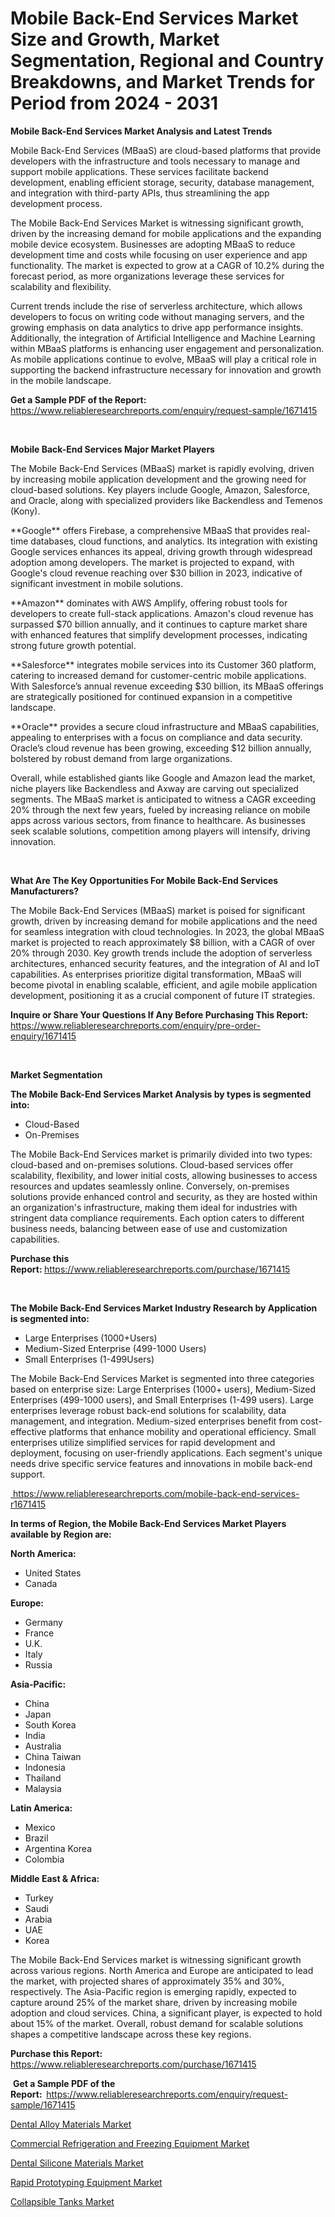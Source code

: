 <p><h1>Mobile Back-End Services Market Size and Growth, Market Segmentation, Regional and Country Breakdowns, and Market Trends for Period from 2024 -  2031</h1></p><p><strong>Mobile Back-End Services Market Analysis and Latest Trends</strong></p>
<p><p>Mobile Back-End Services (MBaaS) are cloud-based platforms that provide developers with the infrastructure and tools necessary to manage and support mobile applications. These services facilitate backend development, enabling efficient storage, security, database management, and integration with third-party APIs, thus streamlining the app development process. </p><p>The Mobile Back-End Services Market is witnessing significant growth, driven by the increasing demand for mobile applications and the expanding mobile device ecosystem. Businesses are adopting MBaaS to reduce development time and costs while focusing on user experience and app functionality. The market is expected to grow at a CAGR of 10.2% during the forecast period, as more organizations leverage these services for scalability and flexibility.</p><p>Current trends include the rise of serverless architecture, which allows developers to focus on writing code without managing servers, and the growing emphasis on data analytics to drive app performance insights. Additionally, the integration of Artificial Intelligence and Machine Learning within MBaaS platforms is enhancing user engagement and personalization. As mobile applications continue to evolve, MBaaS will play a critical role in supporting the backend infrastructure necessary for innovation and growth in the mobile landscape.</p></p>
<p><strong>Get a Sample PDF of the Report:&nbsp;</strong> <a href="https://www.reliableresearchreports.com/enquiry/request-sample/1671415?utm_campaign=83&utm_medium=2&utm_source=Github&utm_content=ia&utm_term=13102024&utm_id=mobile-back-end-services">https://www.reliableresearchreports.com/enquiry/request-sample/1671415</a></p>
<p>&nbsp;</p>
<p><strong>Mobile Back-End Services Major Market Players</strong></p>
<p><p>The Mobile Back-End Services (MBaaS) market is rapidly evolving, driven by increasing mobile application development and the growing need for cloud-based solutions. Key players include Google, Amazon, Salesforce, and Oracle, along with specialized providers like Backendless and Temenos (Kony).</p><p>**Google** offers Firebase, a comprehensive MBaaS that provides real-time databases, cloud functions, and analytics. Its integration with existing Google services enhances its appeal, driving growth through widespread adoption among developers. The market is projected to expand, with Google's cloud revenue reaching over $30 billion in 2023, indicative of significant investment in mobile solutions.</p><p>**Amazon** dominates with AWS Amplify, offering robust tools for developers to create full-stack applications. Amazon's cloud revenue has surpassed $70 billion annually, and it continues to capture market share with enhanced features that simplify development processes, indicating strong future growth potential.</p><p>**Salesforce** integrates mobile services into its Customer 360 platform, catering to increased demand for customer-centric mobile applications. With Salesforce’s annual revenue exceeding $30 billion, its MBaaS offerings are strategically positioned for continued expansion in a competitive landscape.</p><p>**Oracle** provides a secure cloud infrastructure and MBaaS capabilities, appealing to enterprises with a focus on compliance and data security. Oracle’s cloud revenue has been growing, exceeding $12 billion annually, bolstered by robust demand from large organizations.</p><p>Overall, while established giants like Google and Amazon lead the market, niche players like Backendless and Axway are carving out specialized segments. The MBaaS market is anticipated to witness a CAGR exceeding 20% through the next few years, fueled by increasing reliance on mobile apps across various sectors, from finance to healthcare. As businesses seek scalable solutions, competition among players will intensify, driving innovation.</p></p>
<p>&nbsp;</p>
<p><strong>What Are The Key Opportunities For Mobile Back-End Services Manufacturers?</strong></p>
<p><p>The Mobile Back-End Services (MBaaS) market is poised for significant growth, driven by increasing demand for mobile applications and the need for seamless integration with cloud technologies. In 2023, the global MBaaS market is projected to reach approximately $8 billion, with a CAGR of over 20% through 2030. Key growth trends include the adoption of serverless architectures, enhanced security features, and the integration of AI and IoT capabilities. As enterprises prioritize digital transformation, MBaaS will become pivotal in enabling scalable, efficient, and agile mobile application development, positioning it as a crucial component of future IT strategies.</p></p>
<p><strong>Inquire or Share Your Questions If Any Before Purchasing This Report:</strong> <a href="https://www.reliableresearchreports.com/enquiry/pre-order-enquiry/1671415?utm_campaign=83&utm_medium=2&utm_source=Github&utm_content=ia&utm_term=13102024&utm_id=mobile-back-end-services">https://www.reliableresearchreports.com/enquiry/pre-order-enquiry/1671415</a></p>
<p>&nbsp;</p>
<p><strong>Market Segmentation</strong></p>
<p><strong>The Mobile Back-End Services Market Analysis by types is segmented into:</strong></p>
<p><ul><li>Cloud-Based</li><li>On-Premises</li></ul></p>
<p><p>The Mobile Back-End Services market is primarily divided into two types: cloud-based and on-premises solutions. Cloud-based services offer scalability, flexibility, and lower initial costs, allowing businesses to access resources and updates seamlessly online. Conversely, on-premises solutions provide enhanced control and security, as they are hosted within an organization's infrastructure, making them ideal for industries with stringent data compliance requirements. Each option caters to different business needs, balancing between ease of use and customization capabilities.</p></p>
<p><strong>Purchase this Report:&nbsp;</strong><a href="https://www.reliableresearchreports.com/purchase/1671415?utm_campaign=83&utm_medium=2&utm_source=Github&utm_content=ia&utm_term=13102024&utm_id=mobile-back-end-services">https://www.reliableresearchreports.com/purchase/1671415</a></p>
<p>&nbsp;</p>
<p><strong>The Mobile Back-End Services Market Industry Research by Application is segmented into:</strong></p>
<p><ul><li>Large Enterprises (1000+Users)</li><li>Medium-Sized Enterprise (499-1000 Users)</li><li>Small Enterprises (1-499Users)</li></ul></p>
<p><p>The Mobile Back-End Services Market is segmented into three categories based on enterprise size: Large Enterprises (1000+ users), Medium-Sized Enterprises (499-1000 users), and Small Enterprises (1-499 users). Large enterprises leverage robust back-end solutions for scalability, data management, and integration. Medium-sized enterprises benefit from cost-effective platforms that enhance mobility and operational efficiency. Small enterprises utilize simplified services for rapid development and deployment, focusing on user-friendly applications. Each segment's unique needs drive specific service features and innovations in mobile back-end support.</p></p>
<p><a href="https://www.reliableresearchreports.com/mobile-back-end-services-r1671415?utm_campaign=83&utm_medium=2&utm_source=Github&utm_content=ia&utm_term=13102024&utm_id=mobile-back-end-services">&nbsp;https://www.reliableresearchreports.com/mobile-back-end-services-r1671415</a></p>
<p><strong>In terms of Region, the Mobile Back-End Services Market Players available by Region are:</strong></p>
<p>
    <p> <strong> North America: </strong>
        <ul>
            <li>United States</li>
            <li>Canada</li>
        </ul>
        </p> 
    <p> <strong> Europe: </strong>
        <ul>
            <li>Germany</li>
            <li>France</li>
            <li>U.K.</li>
            <li>Italy</li>
            <li>Russia</li>
        </ul>
        </p> 
    <p> <strong> Asia-Pacific: </strong>
        <ul>
            <li>China</li>
            <li>Japan</li>
            <li>South Korea</li>
            <li>India</li>
            <li>Australia</li>
            <li>China Taiwan</li>
            <li>Indonesia</li>
            <li>Thailand</li>
            <li>Malaysia</li>
        </ul>
        </p> 
    <p> <strong> Latin America: </strong>
        <ul>
            <li>Mexico</li>
            <li>Brazil</li>
            <li>Argentina Korea</li>
            <li>Colombia</li>
        </ul>
        </p> 
    <p> <strong> Middle East & Africa: </strong>
        <ul>
            <li>Turkey</li>
            <li>Saudi</li>
            <li>Arabia</li>
            <li>UAE</li>
            <li>Korea</li>
        </ul>
    </p>
    </p>
<p><p>The Mobile Back-End Services market is witnessing significant growth across various regions. North America and Europe are anticipated to lead the market, with projected shares of approximately 35% and 30%, respectively. The Asia-Pacific region is emerging rapidly, expected to capture around 25% of the market share, driven by increasing mobile adoption and cloud services. China, a significant player, is expected to hold about 15% of the market. Overall, robust demand for scalable solutions shapes a competitive landscape across these key regions.</p></p>
<p><strong>Purchase this Report: </strong><a href="https://www.reliableresearchreports.com/purchase/1671415?utm_campaign=83&utm_medium=2&utm_source=Github&utm_content=ia&utm_term=13102024&utm_id=mobile-back-end-services">https://www.reliableresearchreports.com/purchase/1671415</a></p>
<p>&nbsp;<strong>Get a Sample PDF of the Report:&nbsp;&nbsp;</strong><a href="https://www.reliableresearchreports.com/enquiry/request-sample/1671415?utm_campaign=83&utm_medium=2&utm_source=Github&utm_content=ia&utm_term=13102024&utm_id=mobile-back-end-services">https://www.reliableresearchreports.com/enquiry/request-sample/1671415</a></p>
<p><strong></strong></p>
<p><p><a href="https://www.linkedin.com/pulse/dental-alloy-materials-market-outlook-current-assessment-ef1ec?utm_campaign=83&utm_medium=2&utm_source=Github&utm_content=ia&utm_term=13102024&utm_id=mobile-back-end-services">Dental Alloy Materials Market</a></p><p><a href="https://github.com/HobertDavis43/Market-Research-Report-List-1/blob/main/commercial-refrigeration-and-freezing-equipment-market.md?utm_campaign=83&utm_medium=2&utm_source=Github&utm_content=ia&utm_term=13102024&utm_id=mobile-back-end-services">Commercial Refrigeration and Freezing Equipment Market</a></p><p><a href="https://www.linkedin.com/pulse/surfing-dental-silicone-materials-wave-riding-market-currents-uqnvc?utm_campaign=83&utm_medium=2&utm_source=Github&utm_content=ia&utm_term=13102024&utm_id=mobile-back-end-services">Dental Silicone Materials Market</a></p><p><a href="https://issuu.com/reportprime-2/docs/rapid-prototyping-equipment-market-_7b7e9cd0a13241?utm_campaign=83&utm_medium=2&utm_source=Github&utm_content=ia&utm_term=13102024&utm_id=mobile-back-end-services">Rapid Prototyping Equipment Market</a></p><p><a href="https://github.com/AlisaRowe24/Market-Research-Report-List-1/blob/main/collapsible-tanks-market.md?utm_campaign=83&utm_medium=2&utm_source=Github&utm_content=ia&utm_term=13102024&utm_id=mobile-back-end-services">Collapsible Tanks Market</a></p></p>